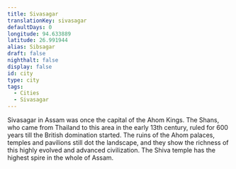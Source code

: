 ```yaml
---
title: Sivasagar
translationKey: sivasagar
defaultDays: 0
longitude: 94.633889
latitude: 26.991944
alias: Sibsagar
draft: false
nighthalt: false
display: false
id: city
type: city
tags:
  - Cities
  - Sivasagar
---
```

Sivasagar in Assam was once the capital of the Ahom Kings. The Shans, who came from Thailand to this area in the early 13th century, ruled for 600 years till the British domination started. The ruins of the Ahom palaces, temples and pavilions still dot the landscape, and they show the richness of this highly evolved and advanced civilization. The Shiva temple has the highest spire in the whole of Assam.